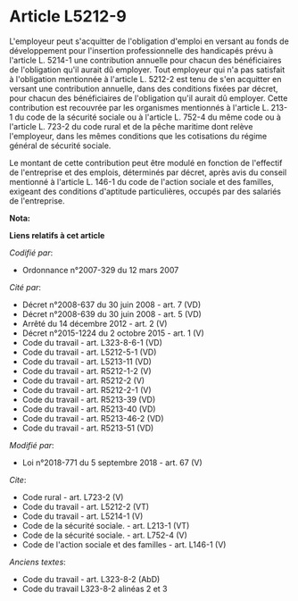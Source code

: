# Article L5212-9

L'employeur peut s'acquitter de l'obligation d'emploi en versant au fonds de développement pour l'insertion professionnelle
des handicapés prévu à l'article L. 5214-1 une contribution annuelle pour chacun des bénéficiaires de l'obligation qu'il
aurait dû employer. Tout employeur qui n'a pas satisfait à l'obligation mentionnée à l'article L. 5212-2 est tenu de s'en
acquitter en versant une contribution annuelle, dans des conditions fixées par décret, pour chacun des bénéficiaires de
l'obligation qu'il aurait dû employer. Cette contribution est recouvrée par les organismes mentionnés à l'article L. 213-1 du
code de la sécurité sociale ou à l'article L. 752-4 du même code ou à l'article L. 723-2 du code rural et de la pêche
maritime dont relève l'employeur, dans les mêmes conditions que les cotisations du régime général de sécurité sociale. 

Le montant de cette contribution peut être modulé en fonction de l'effectif de l'entreprise et des emplois, déterminés par
décret, après avis du conseil mentionné à l'article L. 146-1 du code de l'action sociale et des familles, exigeant des
conditions d'aptitude particulières, occupés par des salariés de l'entreprise.

**Nota:**



**Liens relatifs à cet article**

_Codifié par_:

  - Ordonnance n°2007-329 du 12 mars 2007

_Cité par_:

  - Décret n°2008-637 du 30 juin 2008 - art. 7 (VD)
  - Décret n°2008-639 du 30 juin 2008 - art. 5 (VD)
  - Arrêté du 14 décembre 2012 - art. 2 (V)
  - Décret n°2015-1224 du 2 octobre 2015 - art. 1 (V)
  - Code du travail - art. L323-8-6-1 (VD)
  - Code du travail - art. L5212-5-1 (VD)
  - Code du travail - art. L5213-11 (VD)
  - Code du travail - art. R5212-1-2 (V)
  - Code du travail - art. R5212-2 (V)
  - Code du travail - art. R5212-2-1 (V)
  - Code du travail - art. R5213-39 (VD)
  - Code du travail - art. R5213-40 (VD)
  - Code du travail - art. R5213-46-2 (VD)
  - Code du travail - art. R5213-51 (VD)

_Modifié par_:

  - Loi n°2018-771 du 5 septembre 2018 - art. 67 (V)

_Cite_:

  - Code rural - art. L723-2 (V)
  - Code du travail - art. L5212-2 (VT)
  - Code du travail - art. L5214-1 (V)
  - Code de la sécurité sociale. - art. L213-1 (VT)
  - Code de la sécurité sociale. - art. L752-4 (V)
  - Code de l'action sociale et des familles - art. L146-1 (V)

_Anciens textes_:

  - Code du travail - art. L323-8-2 (AbD)
  - Code du travail L323-8-2 alinéas 2 et 3
